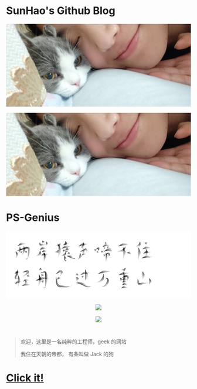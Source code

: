# SunHao's Github Blog

![header_bg](resource/image/miaomiao.jpg)

<p align="center">
  <img src="resource/image/miaomiao.jpg" />
</p>

# PS-Genius

<!-- ![PS-Genius](resource/image/title-alpha.png) -->

![两岸猿声啼不住, 轻舟已过万重山](resource/image/poetry.png)
<p align="center">
  <img src="resource/image/poetry.jpg" />
</p>


<p align="center">
  <img src="resource/image/poetry.jpg" />
</p>


#

#

> 欢迎，这里是一名纯粹的工程师，geek 的网站
>
> 我住在天朝的帝都， 有条叫做 Jack 的狗

<!-- 如果你想造一艘船
不要老催人去采木
忙着分配工作
和发号施令。
而是要激起他们
对浩瀚无垠的
大海的向往。
If you want to build a ship,
don't drum up the people to gather wood,
divide the work, and give orders.
Instead, teach them to yearn
for the vast and endless sea. -->

<!-- 👉只有妳想不到的
👉沒有妳玩不到的
👉午夜必備神器
👉激情互動♥
👉共享資源😍
👉java，python，c++應有盡有類型齊全
👉全棧工程，傳統寫bug，海到晚上睡不著♥
👉🌐https://sunhao1024.github.io
👉快來體驗壹下吧
👉有頭髮勿入
---print(Hello world)-- -->

# [Click it!](https://sunhao1024.github.io)
